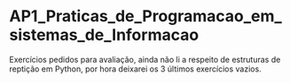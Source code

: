 # AP1_Praticas_de_Programacao_em_sistemas_de_Informacao
 Exercícios pedidos para avaliação, ainda não li a respeito de estruturas de reptição em Python, por hora deixarei os 3 últimos exercícios vazios.
